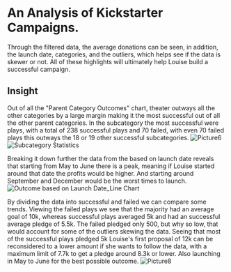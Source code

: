 # An Analysis of Kickstarter Campaigns.
Through the filtered data, the average donations can be seen, in addition, the launch date, categories, and the outliers, which helps see if the data is skewer or not. All of these highlights will ultimately help Louise build a successful campaign.
## Insight
Out of all the "Parent Category Outcomes" chart, theater outways all the other categories by a large margin making it the most successful out of all the other parent categories. In the subcategory the most successful were plays, with a total of 238 successful plays and 70 failed, with even 70 failed plays this outways the 18 or 19 other successful subcategories.
![Picture6](https://user-images.githubusercontent.com/110315163/187058599-22b05b82-9054-4778-b329-0c66c4be8329.png)
![Subcategory Statistics](https://user-images.githubusercontent.com/110315163/187058690-68911e5d-ba1d-420c-addf-645d97df4fd9.png)

Breaking it down further the data from the based on launch date reveals that starting from May to June there is a peak, meaning if Louise started around that date the profits would be higher. And starting around September and December would be the worst times to launch.
![Outcome based on Launch Date_Line Chart](https://user-images.githubusercontent.com/110315163/187058709-69ae4727-d3cf-4b07-b63f-afa54f63a0ae.png)

By dividing the data into successful and failed we can compare some trends. Viewing the failed plays we see that the majority had an average goal of 10k, whereas successful plays averaged 5k and had an successful average pledge of 5.5k. The failed pledged only 500, but why so low, that would account for some of the outliers skewing the data. Seeing that most of the successful plays pledged 5k Louise's first proposal of 12k can be reconsidered to a lower amount if she wants to follow the data, with a maximum limit of 7.7k to get a pledge around 8.3k or lower. Also launching in May to June for the best possible outcome.
![Picture8](https://user-images.githubusercontent.com/110315163/187058859-b8f43086-6ff4-4247-9be8-bf9420c2185e.png)
